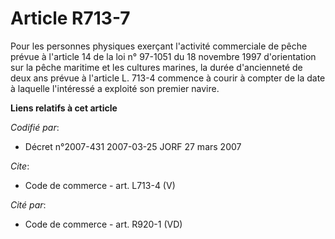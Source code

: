 # Article R713-7

Pour les personnes physiques exerçant l'activité commerciale de pêche prévue à l'article 14 de la loi n° 97-1051 du 18
novembre 1997 d'orientation sur la pêche maritime et les cultures marines, la durée d'ancienneté de deux ans prévue à
l'article L. 713-4 commence à courir à compter de la date à laquelle l'intéressé a exploité son premier navire.

**Liens relatifs à cet article**

_Codifié par_:

  - Décret n°2007-431 2007-03-25 JORF 27 mars 2007

_Cite_:

  - Code de commerce - art. L713-4 (V)

_Cité par_:

  - Code de commerce - art. R920-1 (VD)
